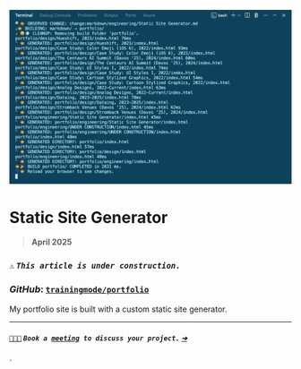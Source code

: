 ![_Static Site Generator Terminal Output, **2025**_](/public/photos/misc/ssg-terminal-output.png "Static Site Generator Terminal Output, Alfred R. Duarte 2025")

# Static Site Generator

> **April 2025**

### `⚠️` **_`This article is under construction.`_**

### _GitHub_: **[`trainingmode/portfolio`](https://github.com/trainingmode/portfolio "Alfred R. Duarte Portfolio GitHub")**

My portfolio site is built with a custom static site generator.

---

#### [`🧑🏽‍💻`](mailto:alfred.r.duarte@gmail.com "Calendly – Alfred R. Duarte") **_`Book a `[`meeting`](mailto:alfred.r.duarte@gmail.com "Calendly – Alfred R. Duarte")` to discuss your project.` [`➔`](mailto:alfred.r.duarte@gmail.com "Calendly – Alfred R. Duarte")_**

.
